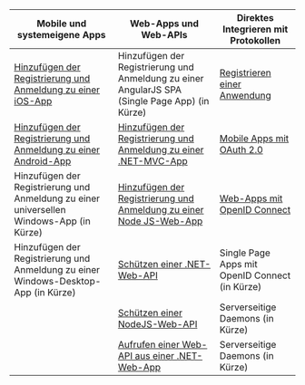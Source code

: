 | Mobile und systemeigene Apps | Web-Apps und Web-APIs | Direktes Integrieren mit Protokollen |
| ----------------------- | ------------------------------- | --------------------- |
| [Hinzufügen der Registrierung und Anmeldung zu einer iOS-App](active-directory-b2c-devquickstarts-ios.md) | Hinzufügen der Registrierung und Anmeldung zu einer AngularJS SPA (Single Page App) (in Kürze) | [Registrieren einer Anwendung](active-directory-b2c-app-registration.md) |
| [Hinzufügen der Registrierung und Anmeldung zu einer Android-App](active-directory-b2c-devquickstarts-android.md) | [Hinzufügen der Registrierung und Anmeldung zu einer .NET-MVC-App](active-directory-b2c-devquickstarts-web-dotnet.md)  | [Mobile Apps mit OAuth 2.0](active-directory-b2c-reference-oauth-code.md) |
| Hinzufügen der Registrierung und Anmeldung zu einer universellen Windows-App (in Kürze) | [Hinzufügen der Registrierung und Anmeldung zu einer Node JS-Web-App](active-directory-b2c-devquickstarts-web-node.md) | [Web-Apps mit OpenID Connect](active-directory-b2c-reference-oidc.md) |
| Hinzufügen der Registrierung und Anmeldung zu einer Windows-Desktop-App (in Kürze) | [Schützen einer .NET-Web-API](active-directory-b2c-devquickstarts-api-dotnet.md) | Single Page Apps mit OpenID Connect (in Kürze)
|  | [Schützen einer NodeJS-Web-API](active-directory-b2c-devquickstarts-api-node.md) | Serverseitige Daemons (in Kürze) |
|  | [Aufrufen einer Web-API aus einer .NET-Web-App](active-directory-b2c-devquickstarts-web-api-dotnet.md) | Serverseitige Daemons (in Kürze) |


